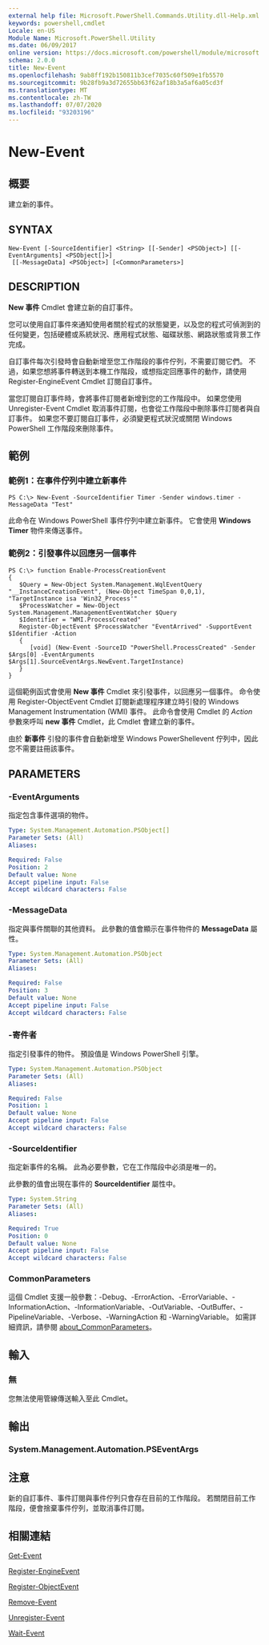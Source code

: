 ```yaml
---
external help file: Microsoft.PowerShell.Commands.Utility.dll-Help.xml
keywords: powershell,cmdlet
Locale: en-US
Module Name: Microsoft.PowerShell.Utility
ms.date: 06/09/2017
online version: https://docs.microsoft.com/powershell/module/microsoft.powershell.utility/new-event?view=powershell-5.1&WT.mc_id=ps-gethelp
schema: 2.0.0
title: New-Event
ms.openlocfilehash: 9ab8ff192b150811b3cef7035c60f509e1fb5570
ms.sourcegitcommit: 9b28fb9a3d72655bb63f62af18b3a5af6a05cd3f
ms.translationtype: MT
ms.contentlocale: zh-TW
ms.lasthandoff: 07/07/2020
ms.locfileid: "93203196"
---
```

# New-Event

## 概要
建立新的事件。

## SYNTAX

```
New-Event [-SourceIdentifier] <String> [[-Sender] <PSObject>] [[-EventArguments] <PSObject[]>]
 [[-MessageData] <PSObject>] [<CommonParameters>]
```

## DESCRIPTION
**New 事件** Cmdlet 會建立新的自訂事件。

您可以使用自訂事件來通知使用者關於程式的狀態變更，以及您的程式可偵測到的任何變更，包括硬體或系統狀況、應用程式狀態、磁碟狀態、網路狀態或背景工作完成。

自訂事件每次引發時會自動新增至您工作階段的事件佇列，不需要訂閱它們。
不過，如果您想將事件轉送到本機工作階段，或想指定回應事件的動作，請使用 Register-EngineEvent Cmdlet 訂閱自訂事件。

當您訂閱自訂事件時，會將事件訂閱者新增到您的工作階段中。
如果您使用 Unregister-Event Cmdlet 取消事件訂閱，也會從工作階段中刪除事件訂閱者與自訂事件。
如果您不要訂閱自訂事件，必須變更程式狀況或關閉 Windows PowerShell 工作階段來刪除事件。

## 範例

### 範例1：在事件佇列中建立新事件

```
PS C:\> New-Event -SourceIdentifier Timer -Sender windows.timer -MessageData "Test"
```

此命令在 Windows PowerShell 事件佇列中建立新事件。
它會使用 **Windows Timer** 物件來傳送事件。

### 範例2：引發事件以回應另一個事件

```
PS C:\> function Enable-ProcessCreationEvent
{
   $Query = New-Object System.Management.WqlEventQuery "__InstanceCreationEvent", (New-Object TimeSpan 0,0,1), "TargetInstance isa 'Win32_Process'"
   $ProcessWatcher = New-Object System.Management.ManagementEventWatcher $Query
   $Identifier = "WMI.ProcessCreated"
   Register-ObjectEvent $ProcessWatcher "EventArrived" -SupportEvent $Identifier -Action
   {
      [void] (New-Event -SourceID "PowerShell.ProcessCreated" -Sender $Args[0] -EventArguments $Args[1].SourceEventArgs.NewEvent.TargetInstance)
   }
}
```

這個範例函式會使用 **New 事件** Cmdlet 來引發事件，以回應另一個事件。
命令使用 Register-ObjectEvent Cmdlet 訂閱新處理程序建立時引發的 Windows Management Instrumentation (WMI) 事件。
此命令會使用 Cmdlet 的 *Action* 參數來呼叫 **new 事件** Cmdlet，此 Cmdlet 會建立新的事件。

由於 **新事件** 引發的事件會自動新增至 Windows PowerShellevent 佇列中，因此您不需要註冊該事件。

## PARAMETERS

### -EventArguments
指定包含事件選項的物件。

```yaml
Type: System.Management.Automation.PSObject[]
Parameter Sets: (All)
Aliases:

Required: False
Position: 2
Default value: None
Accept pipeline input: False
Accept wildcard characters: False
```

### -MessageData
指定與事件關聯的其他資料。
此參數的值會顯示在事件物件的 **MessageData** 屬性。

```yaml
Type: System.Management.Automation.PSObject
Parameter Sets: (All)
Aliases:

Required: False
Position: 3
Default value: None
Accept pipeline input: False
Accept wildcard characters: False
```

### -寄件者
指定引發事件的物件。
預設值是 Windows PowerShell 引擎。

```yaml
Type: System.Management.Automation.PSObject
Parameter Sets: (All)
Aliases:

Required: False
Position: 1
Default value: None
Accept pipeline input: False
Accept wildcard characters: False
```

### -SourceIdentifier
指定新事件的名稱。
此為必要參數，它在工作階段中必須是唯一的。

此參數的值會出現在事件的 **SourceIdentifier** 屬性中。

```yaml
Type: System.String
Parameter Sets: (All)
Aliases:

Required: True
Position: 0
Default value: None
Accept pipeline input: False
Accept wildcard characters: False
```

### CommonParameters
這個 Cmdlet 支援一般參數：-Debug、-ErrorAction、-ErrorVariable、-InformationAction、-InformationVariable、-OutVariable、-OutBuffer、-PipelineVariable、-Verbose、-WarningAction 和 -WarningVariable。 如需詳細資訊，請參閱 [about_CommonParameters](https://go.microsoft.com/fwlink/?LinkID=113216)。

## 輸入

### 無
您無法使用管線傳送輸入至此 Cmdlet。

## 輸出

### System.Management.Automation.PSEventArgs

## 注意

新的自訂事件、事件訂閱與事件佇列只會存在目前的工作階段。 若關閉目前工作階段，便會捨棄事件佇列，並取消事件訂閱。

## 相關連結

[Get-Event](Get-Event.md)

[Register-EngineEvent](Register-EngineEvent.md)

[Register-ObjectEvent](Register-ObjectEvent.md)

[Remove-Event](Remove-Event.md)

[Unregister-Event](Unregister-Event.md)

[Wait-Event](Wait-Event.md)
